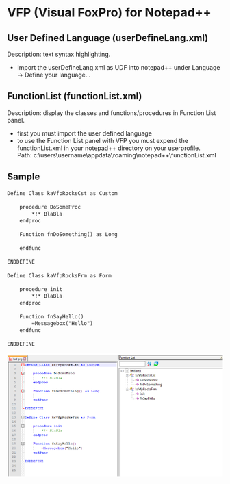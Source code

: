 # VFP (Visual FoxPro) for Notepad++
## User Defined Language (userDefineLang.xml)
Description: text syntax highlighting.
* Import the userDefineLang.xml as UDF into notepad++ under Language -> Define your language...

## FunctionList (functionList.xml)
Description: display the classes and functions/procedures in Function List panel.

* first you must import the user defined language
* to use the Function List panel with VFP you must expend the functionList.xml in your notepad++ directory on your userprofile.<br>Path: c:\users\username\appdata\roaming\notepad++\functionList.xml
 
## Sample

```foxpro
Define Class kaVfpRocksCst as Custom

	procedure DoSomeProc
		*!* BlaBla
	endproc

	Function fnDoSomething() as Long

	endfunc

ENDDEFINE

Define Class kaVfpRocksFrm as Form

	procedure init
		*!* BlaBla
	endproc

	Function fnSayHello()
		=Messagebox("Hello")
	endfunc

ENDDEFINE
```

![function list panel](sample.png)